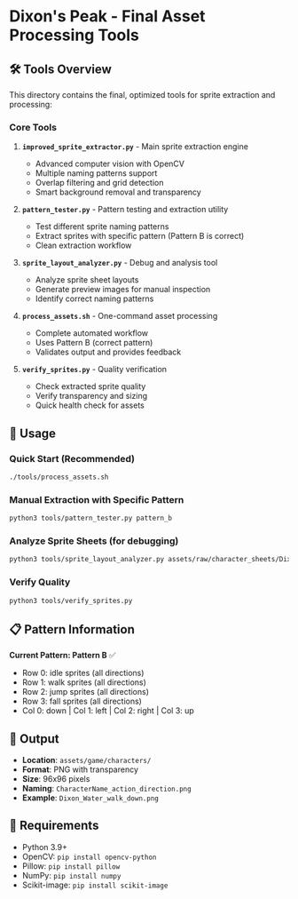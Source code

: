 # Dixon's Peak - Final Asset Processing Tools

## 🛠️ Tools Overview

This directory contains the final, optimized tools for sprite extraction and processing:

### Core Tools

1. **`improved_sprite_extractor.py`** - Main sprite extraction engine
   - Advanced computer vision with OpenCV
   - Multiple naming patterns support
   - Overlap filtering and grid detection
   - Smart background removal and transparency

2. **`pattern_tester.py`** - Pattern testing and extraction utility
   - Test different sprite naming patterns
   - Extract sprites with specific pattern (Pattern B is correct)
   - Clean extraction workflow

3. **`sprite_layout_analyzer.py`** - Debug and analysis tool
   - Analyze sprite sheet layouts
   - Generate preview images for manual inspection
   - Identify correct naming patterns

4. **`process_assets.sh`** - One-command asset processing
   - Complete automated workflow
   - Uses Pattern B (correct pattern)
   - Validates output and provides feedback

5. **`verify_sprites.py`** - Quality verification
   - Check extracted sprite quality
   - Verify transparency and sizing
   - Quick health check for assets

## 🚀 Usage

### Quick Start (Recommended)
```bash
./tools/process_assets.sh
```

### Manual Extraction with Specific Pattern
```bash
python3 tools/pattern_tester.py pattern_b
```

### Analyze Sprite Sheets (for debugging)
```bash
python3 tools/sprite_layout_analyzer.py assets/raw/character_sheets/Dixon_Water.jpeg
```

### Verify Quality
```bash
python3 tools/verify_sprites.py
```

## 📋 Pattern Information

**Current Pattern: Pattern B** ✅
- Row 0: idle sprites (all directions)
- Row 1: walk sprites (all directions)
- Row 2: jump sprites (all directions)  
- Row 3: fall sprites (all directions)
- Col 0: down | Col 1: left | Col 2: right | Col 3: up

## 🎯 Output

- **Location**: `assets/game/characters/`
- **Format**: PNG with transparency
- **Size**: 96x96 pixels
- **Naming**: `CharacterName_action_direction.png`
- **Example**: `Dixon_Water_walk_down.png`

## 🔧 Requirements

- Python 3.9+
- OpenCV: `pip install opencv-python`
- Pillow: `pip install pillow`
- NumPy: `pip install numpy`
- Scikit-image: `pip install scikit-image`
